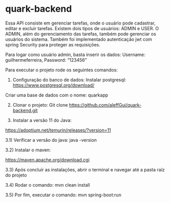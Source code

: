 # quark-backend

Essa API consiste em gerenciar tarefas, onde o usuário pode cadastrar, editar e excluir tarefas. Existem dois tipos de usuários: ADMIN e USER. O ADMIN, além do gerenciamento das tarefas, também pode gerenciar os usuários do sistema. Também foi implementado autenticação jwt com spring Security para proteger as requisições.

Para logar como usuário admin, basta inserir os dados:
Username: guilhermeferreira,
Password: “123456”

Para executar o projeto rode os seguintes comandos:

1) Configuração do banco de dados:
Instalar postgresql:
https://www.postgresql.org/download/

Criar uma base de dados com o nome: quarkapp

2) Clonar o projeto:
Git clone https://github.com/aleffGui/quark-backend.git

3) Instalar a versão 11 do Java:

https://adoptium.net/temurin/releases/?version=11

3.1) Verificar a versão do java:
java -version

3.2) Instalar o maven:

https://maven.apache.org/download.cgi

3.3) Após concluir as instalações, abrir o terminal e navegar até a pasta raíz do projeto

3.4) Rodar o comando:
mvn clean install

3.5) Por fim, executar o comando:
mvn spring-boot:run
